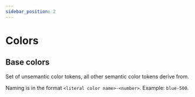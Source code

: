 ```yaml
---
sidebar_position: 2
---
```


# Colors

## Base colors

Set of unsemantic color tokens, all other semantic color tokens derive from.

Naming is in the format `<literal color name>-<number>`. Example: `blue-500`.




